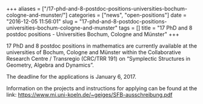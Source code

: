 +++
aliases = ["/17-phd-and-8-postdoc-positions-universities-bochum-cologne-and-munster/"]
categories = ["news", "open-positions"]
date = "2016-12-05 11:56:01"
slug = "17-phd-and-8-postdoc-positions-universities-bochum-cologne-and-munster"
tags = []
title = "17 PhD and 8 postdoc positions - Universities Bochum, Cologne and Münster"
+++

17 PhD and 8 postdoc positions in mathematics are currently available at
the universities of Bochum, Cologne and Münster within the Collaborative
Research Centre / Transregio (CRC/TRR 191) on “Symplectic Structures in
Geometry, Algebra and Dynamics”.

The deadline for the applications is January 6, 2017.

Information on the projects and instructions for applying can be found
at the link: <https://www.mi.uni-koeln.de/~geiges/SFB-ausschreibung.pdf>

 

